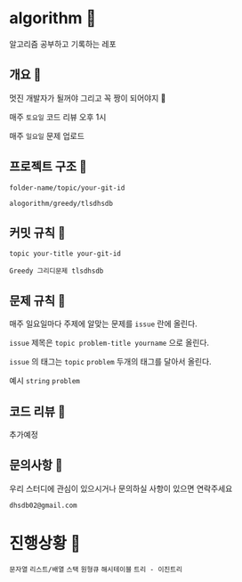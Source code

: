 # algorithm 💜

알고리즘 공부하고 기록하는 레포 


## 개요 💜

멋진 개발자가 될꺼야 그리고 꼭 짱이 되어야지 🌟

매주 `토요일` 코드 리뷰 오후 1시

매주 `일요일` 문제 업로드



## 프로젝트 구조 💜

`folder-name/topic/your-git-id `

`alogorithm/greedy/tlsdhsdb `


## 커밋 규칙 💜

`topic your-title your-git-id`

`Greedy 그리디문제 tlsdhsdb`

## 문제 규칙 💜

매주 일요일마다 주제에 알맞는 문제를 `issue` 란에 올린다.

`issue` 제목은 `topic problem-title yourname` 으로 올린다.

`issue` 의 태그는 `topic` `problem` 두개의 태그를 달아서 올린다.

예시 `string` `problem`


## 코드 리뷰 💜

추가예정


## 문의사항 💜

우리 스터디에 관심이 있으시거나 문의하실 사항이 있으면 연락주세요

`dhsdb02@gmail.com`




# 진행상황 💜


`문자열`
`리스트/배열`
`스택`
`원형큐`
`해시테이블`
`트리 - 이진트리`

